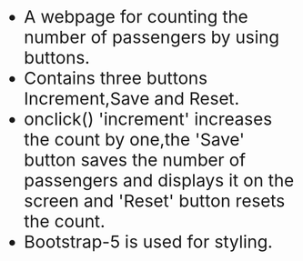 <ul>
  <li>A webpage for counting the number of passengers by using buttons.</li>
  <li>Contains three buttons Increment,Save and Reset.</li>
  <li>onclick() 'increment' increases the count by one,the 'Save' button saves the number of passengers and displays it on the screen and 'Reset' button resets the count. </li>
  <li>Bootstrap-5 is used for styling.
</ul>
<style>
  li{
    font-size:30px;
}
</style>